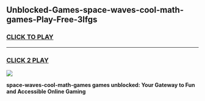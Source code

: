 
## Unblocked-Games-space-waves-cool-math-games-Play-Free-3lfgs
<h3>
<a href="https://premium76.site?title=space-waves-cool-math-games&ref=21A">CLICK TO PLAY</a></h3>
<hr>

<h3>
<a href="https://premium76.site?title=space-waves-cool-math-games&ref=21A">CLICK 2 PLAY</a>
  
</h3>

<a href="https://premium76.site?title=space-waves-cool-math-games&ref=21A"><img src="https://clearcache.store/games.png"></a>


**space-waves-cool-math-games games unblocked: Your Gateway to Fun and Accessible Online Gaming**
